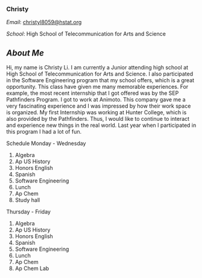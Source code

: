### Christy 

_Email_: christyl8059@hstat.org 

_School_: High School of Telecommunication for Arts and Science 

## **_About Me_** 

Hi, my name is Christy Li. I am currently a Junior attending high school at High School of Telecommunication for Arts and Science. I also participated in the Software Engineering program that my school offers, which is a great opportunity. This class have given me many memorable experiences. For example, the most recent internship that I got offered was by the SEP Pathfinders Program. I got to work at Animoto. This company gave me a very fascinating experience and I was impressed by how their work space is organized. My first Internship was working at Hunter College, which is also provided by the Pathfinders. Thus, I would like to continue to interact and experience new things in the real world. Last year when I participated in this program I had a lot of fun. 

Schedule
 Monday - Wednesday 
1. Algebra 
2. Ap US History 
3. Honors English 
4. Spanish 
5. Software Engineering
6. Lunch 
7. Ap Chem 
8. Study hall 

Thursday - Friday 
1. Algebra 
2. Ap US History 
3. Honors English 
4. Spanish 
5. Software Engineering
6. Lunch 
7. Ap Chem 
8. Ap Chem Lab